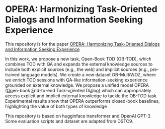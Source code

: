 # OPERA:  Harmonizing Task-Oriented Dialogs and Information Seeking Experience

This repository is for the paper [OPERA: Harmonizing Task-Oriented Dialogs and Information Seeking Experience](https://dl.acm.org/doi/abs/10.1145/3623381)

In this work, we propose a new task, Open-Book TOD (OB-TOD), which combines TOD with QA and expands the external knowledge sources to include both explicit sources (e.g., the web) and implicit sources (e.g., pre-trained language models). We create a new dataset OB-MultiWOZ, where we enrich TOD sessions with QA-like information-seeking experience grounded on external knowledge. We propose a unified model OPERA (<u>Op</u>en-book <u>E</u>nd-to-end Task-o<u>r</u>iented Di<u>a</u>log) which can appropriately access explicit and implicit external knowledge to tackle the OB-TOD task. Experimental results show that OPERA outperforms closed-book baselines, highlighting the value of both types of knowledge

This repository is based on hugginface transformer and OpenAI GPT-3. Some evaluation scripts and dataset are adapted from DSTC9.


